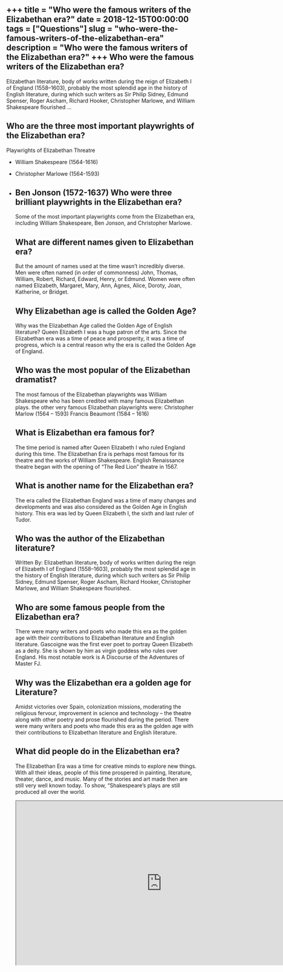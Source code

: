 +++
title = "Who were the famous writers of the Elizabethan era?"
date = 2018-12-15T00:00:00
tags = ["Questions"]
slug = "who-were-the-famous-writers-of-the-elizabethan-era"
description = "Who were the famous writers of the Elizabethan era?"
+++
Who were the famous writers of the Elizabethan era?
---------------------------------------------------

Elizabethan literature, body of works written during the reign of Elizabeth I of England (1558–1603), probably the most splendid age in the history of English literature, during which such writers as Sir Philip Sidney, Edmund Spenser, Roger Ascham, Richard Hooker, Christopher Marlowe, and William Shakespeare flourished …

Who are the three most important playwrights of the Elizabethan era?
--------------------------------------------------------------------

Playwrights of Elizabethan Threatre

- William Shakespeare (1564-1616)
- Christopher Marlowe (1564-1593)
- Ben Jonson (1572-1637) Who were three brilliant playwrights in the Elizabethan era?
    ------------------------------------------------------------
    
    Some of the most important playwrights come from the Elizabethan era, including William Shakespeare, Ben Jonson, and Christopher Marlowe.
    
    What are different names given to Elizabethan era?
    --------------------------------------------------
    
    But the amount of names used at the time wasn’t incredibly diverse. Men were often named (in order of commonness) John, Thomas, William, Robert, Richard, Edward, Henry, or Edmund. Women were often named Elizabeth, Margaret, Mary, Ann, Agnes, Alice, Doroty, Joan, Katherine, or Bridget.
    
    Why Elizabethan age is called the Golden Age?
    ---------------------------------------------
    
    Why was the Elizabethan Age called the Golden Age of English literature? Queen Elizabeth I was a huge patron of the arts. Since the Elizabethan era was a time of peace and prosperity, it was a time of progress, which is a central reason why the era is called the Golden Age of England.
    
    Who was the most popular of the Elizabethan dramatist?
    ------------------------------------------------------
    
    The most famous of the Elizabethan playwrights was William Shakespeare who has been credited with many famous Elizabethan plays. the other very famous Elizabethan playwrights were: Christopher Marlow (1564 – 1593) Francis Beaumont (1584 – 1616)
    
    What is Elizabethan era famous for?
    -----------------------------------
    
    The time period is named after Queen Elizabeth I who ruled England during this time. The Elizabethan Era is perhaps most famous for its theatre and the works of William Shakespeare. English Renaissance theatre began with the opening of “The Red Lion” theatre in 1567.
    
    What is another name for the Elizabethan era?
    ---------------------------------------------
    
    The era called the Elizabethan England was a time of many changes and developments and was also considered as the Golden Age in English history. This era was led by Queen Elizabeth I, the sixth and last ruler of Tudor.
    
    Who was the author of the Elizabethan literature?
    -------------------------------------------------
    
    Written By: Elizabethan literature, body of works written during the reign of Elizabeth I of England (1558–1603), probably the most splendid age in the history of English literature, during which such writers as Sir Philip Sidney, Edmund Spenser, Roger Ascham, Richard Hooker, Christopher Marlowe, and William Shakespeare flourished.
    
    Who are some famous people from the Elizabethan era?
    ----------------------------------------------------
    
    There were many writers and poets who made this era as the golden age with their contributions to Elizabethan literature and English literature. Gascoigne was the first ever poet to portray Queen Elizabeth as a deity. She is shown by him as virgin goddess who rules over England. His most notable work is A Discourse of the Adventures of Master FJ.
    
    Why was the Elizabethan era a golden age for Literature?
    --------------------------------------------------------
    
    Amidst victories over Spain, colonization missions, moderating the religious fervour, improvement in science and technology – the theatre along with other poetry and prose flourished during the period. There were many writers and poets who made this era as the golden age with their contributions to Elizabethan literature and English literature.
    
    What did people do in the Elizabethan era?
    ------------------------------------------
    
    The Elizabethan Era was a time for creative minds to explore new things. With all their ideas, people of this time prospered in painting, literature, theater, dance, and music. Many of the stories and art made then are still very well known today. To show, “Shakespeare’s plays are still produced all over the world.
    
    <iframe allow="accelerometer; autoplay; clipboard-write; encrypted-media; gyroscope; picture-in-picture" allowfullscreen="" class="__youtube_prefs__  epyt-is-override  no-lazyload" data-no-lazy="1" data-origheight="433" data-origwidth="770" data-skipgform_ajax_framebjll="" height="433" id="_ytid_55959" loading="lazy" src="https://www.youtube.com/embed/OBaGCQl1E70?enablejsapi=1&autoplay=0&cc_load_policy=0&cc_lang_pref=&iv_load_policy=1&loop=0&modestbranding=0&rel=1&fs=1&playsinline=0&autohide=2&theme=dark&color=red&controls=1&" title="YouTube player" width="770"></iframe>